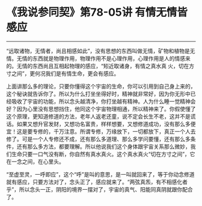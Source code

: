 # 《我说参同契》第78-05讲 有情无情皆感应

------

“远取诸物，无情者，尚且相感如此”，没有思想的东西叫做无情，矿物和植物是无情。无情的东西就是物理作用，物理作用不是心理作用，心理作用是人的情感来的。无情的东西尚且互相起物理的感应，“矧近取诸身，有情之真水真 火，切在方寸之间”，更何况我们是有情生命，更会有感应。

上面讲那么多的理论，只要你懂得这个宇宙的生命，你可以引用到自己身上来的，这个秘诀就告诉你了。所以为什么打坐坐得好时，精神就非常好，因为你无形中已经吸收了宇宙的功能，所以念头越清净，你打坐越有精神。人为什么睡一觉精神会好？因为心里没有思想挡住，他同这个宇宙物理相通，所以精神来了。你假使懂了这个原理，更知道修道的方法，老年人返老还童，说不定会长生不老，这并不是谎话。如果又想升官发财，又想功名富贵，样样想要，又想修道成功，没有那么多便宜！这是要专修的，千万注意。所谓专修，万缘放下，一切都放下，真正一个人去修了。可是一个人专修还不成，还有那么多道理、那么多学问要懂，还有那么多条件，还有那么多方法，都要理解。所以他说我们这个身体跟宇宙关系那么微妙，我们生命只要一口气没有断，你自然有真水真火。这个真水真火“切在方寸之间”，它在一念之间，在心里头。

“至虚至灵，一呼即应”，这个“呼”是叫的意思，是一叫就回来了，等于你动念修道就有感应，只要方法对了，念头正了，感应就来了。“两弦真炁，有不相感化者乎”，所以念头一正，阴阳的境界一摆对了，宇宙的真气、阳能同真阴就跟你配合了。